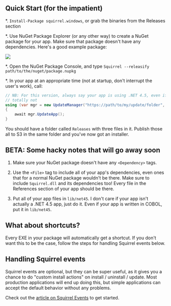 ## Quick Start (for the impatient)

*. `Install-Package squirrel.windows`, or grab the binaries from the Releases section

*. Use NuGet Package Explorer (or any other way) to create a NuGet package for your app. Make sure that package doesn't have any dependencies. Here's a good example package:

![](http://cl.ly/image/261D2x2X1e3G/content#png)

*. Open the NuGet Package Console, and type `Squirrel --releasify path/to/the/nuget/package.nupkg`

*. In your app at an appropriate time (not at startup, don't interrupt the user's work), call:

```cs
// NB: For this version, always say your app is using .NET 4.5, even if it's
// totally not
using (var mgr = new UpdateManager("https://path/to/my/update/folder", "nuget-package-id", FrameworkVersion.Net45)) 
{
    await mgr.UpdateApp();
}
```

You should have a folder called `Releases` with three files in it. Publish those all to S3 in the same folder and you've now got an installer.

## BETA: Some hacky notes that will go away soon

1. Make sure your NuGet package doesn't have any `<Dependency>` tags.

1. Use the `<File>` tag to include all of your app's dependencies, even ones that for a normal NuGet package wouldn't be there. Make sure to include `Squirrel.dll` and its dependencies too! Every file in the References section of your app should be there.

1. Put all of your app files in `lib/net45`. I don't care if your app isn't actually a .NET 4.5 app, just do it. Even if your app is written in COBOL, put it in `lib/net45`.

## What about shortcuts?

Every EXE in your package will automatically get a shortcut. If you don't want this to be the case, follow the steps for handling Squirrel events below.

## Handling Squirrel events

Squirrel events are optional, but they can be super useful, as it gives you a chance to do "custom install actions" on install / uninstall / update. Most production applications will end up doing this, but simple applications can accept the default behavior without any problems.

Check out the [article on Squirrel Events](./squirrel-events.md) to get started.
